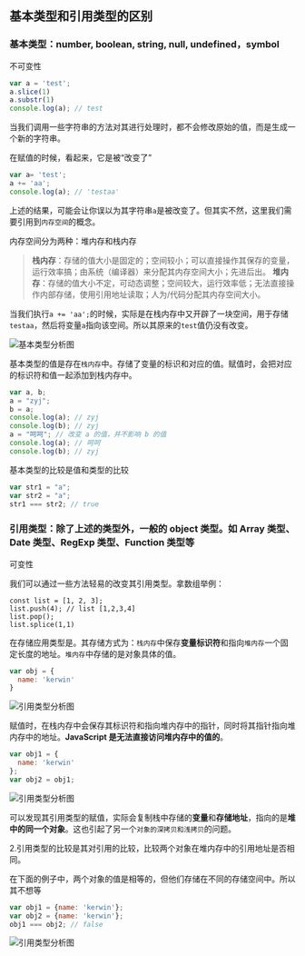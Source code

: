 ## 基本类型和引用类型的区别

### 基本类型：number, boolean, string, null, undefined，symbol

不可变性
```js
var a = 'test';
a.slice(1)
a.substr(1)
console.log(a); // test
```
当我们调用一些字符串的方法对其进行处理时，都不会修改原始的值，而是生成一个新的字符串。

在赋值的时候，看起来，它是被“改变了”
```js
var a= 'test';
a += 'aa';
console.log(a); // 'testaa'
```

上述的结果，可能会让你误以为其字符串`a`是被改变了。但其实不然，这里我们需要引用到`内存空间`的概念。

内存空间分为两种：堆内存和栈内存

> **栈内存**：存储的值大小是固定的；空间较小；可以直接操作其保存的变量，运行效率搞；由系统（编译器）来分配其内存空间大小；先进后出。
> **堆内存**：存储的值大小不定，可动态调整；空间较大，运行效率低；无法直接操作内部存储，使用引用地址读取；人为/代码分配其内存空间大小。

当我们执行`a += 'aa';`的时候，实际是在栈内存中又开辟了一块空间，用于存储`testaa`，然后将变量`a`指向该空间。所以其原来的`test`值仍没有改变。

![基本类型分析图](https://raw.githubusercontent.com/kerwin-ly/Blog/master/assets/imgs/basic-stack.png)

基本类型的值是存在`栈内存`中。存储了变量的标识和对应的值。赋值时，会把对应的标识符和值一起添加到栈内存中。

```js
var a, b;
a = "zyj";
b = a;
console.log(a); // zyj
console.log(b); // zyj
a = "呵呵"; // 改变 a 的值，并不影响 b 的值
console.log(a); // 呵呵
console.log(b); // zyj
```

基本类型的比较是值和类型的比较

```js
var str1 = "a";
var str2 = "a";
str1 === str2; // true
```

### 引用类型：除了上述的类型外，一般的 object 类型。如 Array 类型、Date 类型、RegExp 类型、Function 类型等

可变性

我们可以通过一些方法轻易的改变其引用类型。拿数组举例：

```
const list = [1, 2, 3];
list.push(4); // list [1,2,3,4]
list.pop();
list.splice(1,1)
```

在存储应用类型是。其存储方式为：`栈内存`中保存**变量标识符**和指向`堆内存`一个固定长度的地址。`堆内存`中存储的是对象具体的值。

```js
var obj = {
  name: 'kerwin'
}
```
![引用类型分析图](https://raw.githubusercontent.com/kerwin-ly/Blog/master/assets/imgs/heap.png)

赋值时，在栈内存中会保存其标识符和指向堆内存中的指针，同时将其指针指向堆内存中的地址。**JavaScript 是无法直接访问堆内存中的值的**。

```js
var obj1 = {
  name: 'kerwin'
};
var obj2 = obj1;
```

![引用类型分析图](https://raw.githubusercontent.com/kerwin-ly/Blog/master/assets/imgs/heap2.png)

可以发现其引用类型的赋值，实际会复制栈中存储的**变量**和**存储地址**，指向的是**堆中的同一个对象**。这也引起了另一个`对象的深拷贝和浅拷贝`的问题。

2.引用类型的比较是其对引用的比较，比较两个对象在堆内存中的引用地址是否相同。

在下面的例子中，两个对象的值是相等的，但他们存储在不同的存储空间中。所以其不想等
```js
var obj1 = {name: 'kerwin'};
var obj2 = {name: 'kerwin'};
obj1 === obj2; // false
```
![引用类型分析图](https://raw.githubusercontent.com/kerwin-ly/Blog/master/assets/imgs/heap3.png)